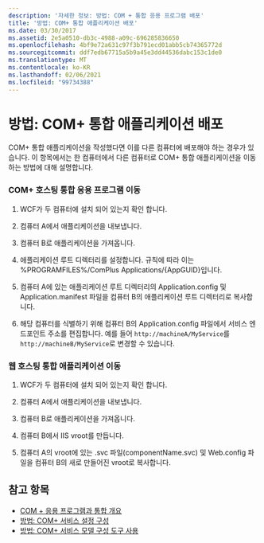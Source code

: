 ```yaml
---
description: '자세한 정보: 방법: COM + 통합 응용 프로그램 배포'
title: '방법: COM+ 통합 애플리케이션 배포'
ms.date: 03/30/2017
ms.assetid: 2e5a0510-db3c-4988-a09c-696285836650
ms.openlocfilehash: 4bf9e72a631c97f3b791ecd01abb5cb74365772d
ms.sourcegitcommit: ddf7edb67715a5b9a45e3dd44536dabc153c1de0
ms.translationtype: MT
ms.contentlocale: ko-KR
ms.lasthandoff: 02/06/2021
ms.locfileid: "99734388"
---
```

# <a name="how-to-deploy-a-com-integration-application"></a>방법: COM+ 통합 애플리케이션 배포

COM+ 통합 애플리케이션을 작성했다면 이를 다른 컴퓨터에 배포해야 하는 경우가 있습니다. 이 항목에서는 한 컴퓨터에서 다른 컴퓨터로 COM+ 통합 애플리케이션을 이동하는 방법에 대해 설명합니다.  
  
### <a name="moving-a-com-hosted-integration-app"></a>COM+ 호스팅 통합 응용 프로그램 이동  
  
1. WCF가 두 컴퓨터에 설치 되어 있는지 확인 합니다.  
  
2. 컴퓨터 A에서 애플리케이션을 내보냅니다.  
  
3. 컴퓨터 B로 애플리케이션을 가져옵니다.  
  
4. 애플리케이션 루트 디렉터리를 설정합니다. 규칙에 따라 이는 %PROGRAMFILES%/ComPlus Applications/{AppGUID}입니다.  
  
5. 컴퓨터 A에 있는 애플리케이션 루트 디렉터리의 Application.config 및 Application.manifest 파일을 컴퓨터 B의 애플리케이션 루트 디렉터리로 복사합니다.  
  
6. 해당 컴퓨터를 식별하기 위해 컴퓨터 B의 Application.config 파일에서 서비스 엔드포인트 주소를 편집합니다. 예를 들어 `http://machineA/MyService`를 `http://machineB/MyService`로 변경할 수 있습니다.  
  
### <a name="moving-a-web-hosted-integration-application"></a>웹 호스팅 통합 애플리케이션 이동  
  
1. WCF가 두 컴퓨터에 설치 되어 있는지 확인 합니다.  
  
2. 컴퓨터 A에서 애플리케이션을 내보냅니다.  
  
3. 컴퓨터 B로 애플리케이션을 가져옵니다.  
  
4. 컴퓨터 B에서 IIS vroot를 만듭니다.  
  
5. 컴퓨터 A의 vroot에 있는 .svc 파일(componentName.svc) 및 Web.config 파일을 컴퓨터 B의 새로 만들어진 vroot로 복사합니다.  
  
## <a name="see-also"></a>참고 항목

- [COM + 응용 프로그램과 통합 개요](integrating-with-com-plus-applications-overview.md)
- [방법: COM+ 서비스 설정 구성](how-to-configure-com-service-settings.md)
- [방법: COM+ 서비스 모델 구성 도구 사용](how-to-use-the-com-service-model-configuration-tool.md)
